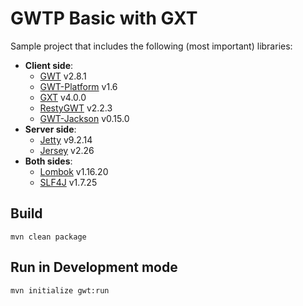 GWTP Basic with GXT
===================

Sample project that includes the following (most important) libraries:
* __Client side__: 
    - [GWT] v2.8.1
    - [GWT-Platform] v1.6 
    - [GXT] v4.0.0
    - [RestyGWT] v2.2.3
    - [GWT-Jackson] v0.15.0
* __Server side__: 
    - [Jetty] v9.2.14
    - [Jersey] v2.26
* __Both sides__: 
    - [Lombok] v1.16.20
    - [SLF4J] v1.7.25

Build
-----

    mvn clean package
    
Run in Development mode
-----------------------

    mvn initialize gwt:run


[GWT]: http://www.gwtproject.org/ 
[GWT-Platform]: http://dev.arcbees.com/gwtp/
[GXT]: http://docs.sencha.com/gxt/4.x/index.html
[RestyGWT]: https://resty-gwt.github.io/documentation/restygwt-user-guide.html
[GWT-Jackson]: https://github.com/nmorel/gwt-jackson
[Jetty]: https://www.eclipse.org/jetty/
[Jersey]: https://jersey.github.io/
[Lombok]: http://jnb.ociweb.com/jnb/jnbJan2010.html
[SLF4J]: https://www.slf4j.org/manual.html

